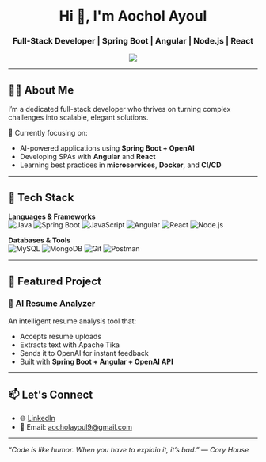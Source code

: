 <h1 align="center">Hi 👋, I'm Aochol Ayoul</h1>
<h3 align="center">Full-Stack Developer | Spring Boot | Angular | Node.js | React</h3>

<p align="center">
  <a href="https://github.com/aocholshawilayoul">
    <img src="https://readme-typing-svg.herokuapp.com/?lines=Passionate+about+clean+code;Lifelong+learner;Loves+Java+%26+JavaScript;Building+AI-powered+apps&center=true&width=500&height=45" />
  </a>
</p>

---

## 👨‍💻 About Me

I’m a dedicated full-stack developer who thrives on turning complex challenges into scalable, elegant solutions.

🔧 Currently focusing on:
- AI-powered applications using **Spring Boot + OpenAI**
- Developing SPAs with **Angular** and **React**
- Learning best practices in **microservices**, **Docker**, and **CI/CD**

---

## 🚀 Tech Stack

**Languages & Frameworks**  
![Java](https://img.shields.io/badge/Java-ED8B00?style=for-the-badge&logo=java&logoColor=white)
![Spring Boot](https://img.shields.io/badge/Spring_Boot-6DB33F?style=for-the-badge&logo=spring-boot&logoColor=white)
![JavaScript](https://img.shields.io/badge/JavaScript-F7DF1E?style=for-the-badge&logo=javascript&logoColor=black)
![Angular](https://img.shields.io/badge/Angular-DD0031?style=for-the-badge&logo=angular&logoColor=white)
![React](https://img.shields.io/badge/React-20232A?style=for-the-badge&logo=react&logoColor=61DAFB)
![Node.js](https://img.shields.io/badge/Node.js-339933?style=for-the-badge&logo=nodedotjs&logoColor=white)

**Databases & Tools**  
![MySQL](https://img.shields.io/badge/MySQL-00758F?style=for-the-badge&logo=mysql&logoColor=white)
![MongoDB](https://img.shields.io/badge/MongoDB-4EA94B?style=for-the-badge&logo=mongodb&logoColor=white)
![Git](https://img.shields.io/badge/Git-F05032?style=for-the-badge&logo=git&logoColor=white)
![Postman](https://img.shields.io/badge/Postman-FF6C37?style=for-the-badge&logo=postman&logoColor=white)

---

## 📌 Featured Project

### 🧠 [AI Resume Analyzer](https://github.com/aocholshawilayoul/resume-analyzer)

An intelligent resume analysis tool that:
- Accepts resume uploads
- Extracts text with Apache Tika
- Sends it to OpenAI for instant feedback
- Built with **Spring Boot + Angular + OpenAI API**

---

## 📫 Let's Connect

- 🌐 [LinkedIn](https://www.linkedin.com/in/aochol-ayoul-mojowok-654a7121a/)
- 📧 Email: aocholayoul9@gmail.com

---

_“Code is like humor. When you have to explain it, it’s bad.” — Cory House_

